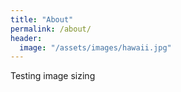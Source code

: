 ```yaml
---
title: "About"
permalink: /about/
header:
  image: "/assets/images/hawaii.jpg"
---
```

Testing image sizing